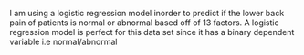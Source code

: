 I am using a logistic regression model inorder to predict if the lower back pain of patients is normal or abnormal based off of 13 factors.
A logistic regression model is perfect for this data set since it has a binary dependent variable i.e normal/abnormal 
